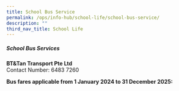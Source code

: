 ```yaml
---
title: School Bus Service
permalink: /ops/info-hub/school-life/school-bus-service/
description: ""
third_nav_title: School Life
---
```

##### **School Bus Services**

**BT&amp;Tan Transport Pte Ltd<br>**
Contact Number: 6483 7260

**Bus fares applicable from 1 January 2024 to 31 December 2025:**<br>
